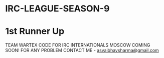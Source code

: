 # IRC-LEAGUE-SEASON-9
# 1st Runner Up	
TEAM WARTEX
CODE FOR IRC INTERNATIONALS MOSCOW COMING SOON!
FOR ANY PROBLEM CONTACT ME - asvaibhavsharma@gmail.com
